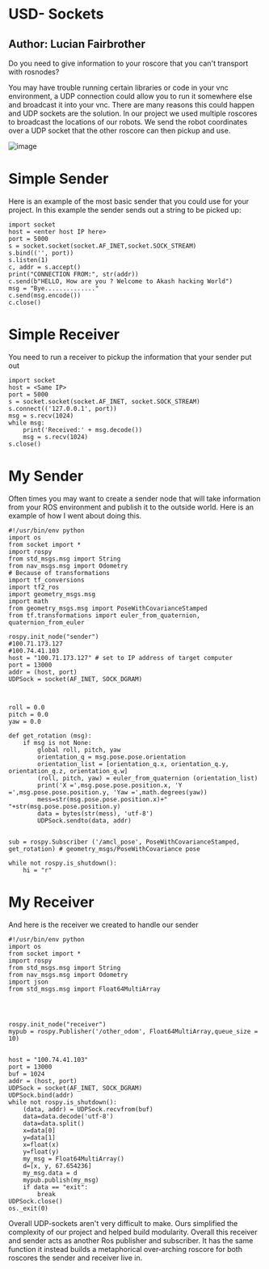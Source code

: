 # USD- Sockets 

## Author: Lucian Fairbrother

Do you need to give information to your roscore that you can't transport with rosnodes? 

You may have trouble running certain libraries or code in your vnc environment, a UDP connection could allow you to run it somewhere else and broadcast it into your vnc.
There are many reasons this could happen and UDP sockets are the solution. In our project we used multiple roscores to broadcast the locations of our robots. We send the robot coordinates over a UDP socket that the other roscore can then pickup and use.

![image](https://user-images.githubusercontent.com/92168798/166608732-3deb84bd-4af4-41ad-aadc-36fb91352dec.png)
# Simple Sender

Here is an example of the most basic sender that you could use for your project. In this example the sender sends out a string to be picked up:


```
import socket
host = <enter host IP here>
port = 5000
s = socket.socket(socket.AF_INET,socket.SOCK_STREAM)
s.bind(('', port))
s.listen(1)
c, addr = s.accept()
print("CONNECTION FROM:", str(addr))
c.send(b"HELLO, How are you ? Welcome to Akash hacking World")
msg = "Bye.............."
c.send(msg.encode())
c.close()

```

# Simple Receiver

You need to run a receiver to pickup the information that your sender put out

```
import socket
host = <Same IP>
port = 5000
s = socket.socket(socket.AF_INET, socket.SOCK_STREAM)
s.connect(('127.0.0.1', port))
msg = s.recv(1024)
while msg:
	print('Received:' + msg.decode())
	msg = s.recv(1024)
s.close()
```

# My Sender

Often times you may want to create a sender node that will take information from your ROS environment and publish it to the outside world. Here is an example of how I went about doing this.


```
#!/usr/bin/env python
import os
from socket import *
import rospy
from std_msgs.msg import String
from nav_msgs.msg import Odometry
# Because of transformations
import tf_conversions 
import tf2_ros
import geometry_msgs.msg
import math 
from geometry_msgs.msg import PoseWithCovarianceStamped 
from tf.transformations import euler_from_quaternion, quaternion_from_euler

rospy.init_node("sender")
#100.71.173.127
#100.74.41.103
host = "100.71.173.127" # set to IP address of target computer
port = 13000
addr = (host, port)
UDPSock = socket(AF_INET, SOCK_DGRAM)



roll = 0.0
pitch = 0.0
yaw = 0.0

def get_rotation (msg):
    if msg is not None:
        global roll, pitch, yaw 
        orientation_q = msg.pose.pose.orientation
        orientation_list = [orientation_q.x, orientation_q.y, orientation_q.z, orientation_q.w]
        (roll, pitch, yaw) = euler_from_quaternion (orientation_list)
        print('X =',msg.pose.pose.position.x, 'Y =',msg.pose.pose.position.y, 'Yaw =',math.degrees(yaw))
        mess=str(msg.pose.pose.position.x)+" "+str(msg.pose.pose.position.y)
        data = bytes(str(mess), 'utf-8')
        UDPSock.sendto(data, addr)
    

sub = rospy.Subscriber ('/amcl_pose', PoseWithCovarianceStamped, get_rotation) # geometry_msgs/PoseWithCovariance pose

while not rospy.is_shutdown():
    hi = "r"
```

# My Receiver

And here is the receiver we created to handle our sender

```
#!/usr/bin/env python
import os
from socket import *
import rospy
from std_msgs.msg import String
from nav_msgs.msg import Odometry
import json
from std_msgs.msg import Float64MultiArray




rospy.init_node("receiver")
mypub = rospy.Publisher('/other_odom', Float64MultiArray,queue_size = 10)


host = "100.74.41.103"
port = 13000
buf = 1024
addr = (host, port)
UDPSock = socket(AF_INET, SOCK_DGRAM)
UDPSock.bind(addr)
while not rospy.is_shutdown():
    (data, addr) = UDPSock.recvfrom(buf)
    data=data.decode('utf-8')
    data=data.split()
    x=data[0]
    y=data[1]
    x=float(x)
    y=float(y)
    my_msg = Float64MultiArray()
    d=[x, y, 67.654236]
    my_msg.data = d
    mypub.publish(my_msg)
    if data == "exit":
        break
UDPSock.close()
os._exit(0)
```

Overall UDP-sockets aren't very difficult to make. Ours simplified the complexity of our project and helped build modularity. Overall this receiver and sender acts as another Ros publisher and subscriber. It has the same function it instead builds a metaphorical over-arching roscore for both roscores the sender and receiver live in. 
